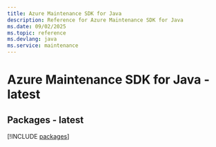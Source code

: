 ```yaml
---
title: Azure Maintenance SDK for Java
description: Reference for Azure Maintenance SDK for Java
ms.date: 09/02/2025
ms.topic: reference
ms.devlang: java
ms.service: maintenance
---
```

# Azure Maintenance SDK for Java - latest
## Packages - latest
[!INCLUDE [packages](maintenance-index.md)]